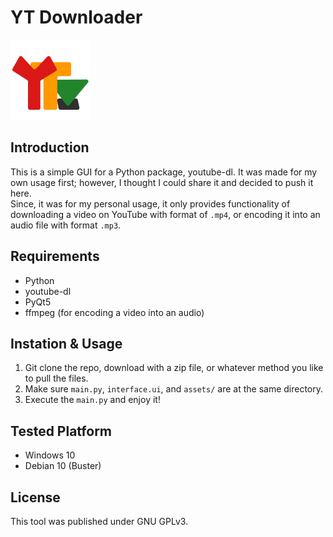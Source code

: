 # YT Downloader

![YT Downloader Logo](/assets/Logo.png)

## Introduction
This is a simple GUI for a Python package, youtube-dl. It was made for my own usage first; however, I thought I could share it and decided to push it here.  
Since, it was for my personal usage, it only provides functionality of downloading a video on YouTube with format of `.mp4`, or encoding it into an audio file with format `.mp3`.

## Requirements
* Python
* youtube-dl
* PyQt5
* ffmpeg  (for encoding a video into an audio)

## Instation & Usage
1. Git clone the repo, download with a zip file, or whatever method you like to pull the files.
2. Make sure `main.py`, `interface.ui`, and `assets/` are at the same directory.
3. Execute the `main.py` and enjoy it!

## Tested Platform
* Windows 10
* Debian 10 (Buster)

## License
This tool was published under GNU GPLv3.
